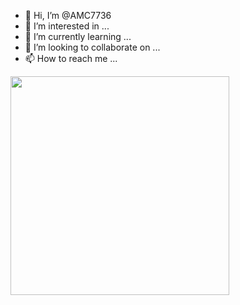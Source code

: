 - 👋 Hi, I’m @AMC7736
- 👀 I’m interested in ...
- 🌱 I’m currently learning ...
- 💞️ I’m looking to collaborate on ...
- 📫 How to reach me ...

<img src="https://user-images.githubusercontent.com/115227438/194553937-5ab6ba6b-fdb1-4571-b4f8-8f6bfdbe0080.png" width="350px"/>

